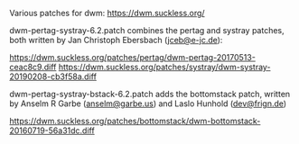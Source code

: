 Various patches for dwm: https://dwm.suckless.org/

dwm-pertag-systray-6.2.patch combines the pertag and systray patches, both written by Jan Christoph Ebersbach 
(jceb@e-jc.de):

https://dwm.suckless.org/patches/pertag/dwm-pertag-20170513-ceac8c9.diff
https://dwm.suckless.org/patches/systray/dwm-systray-20190208-cb3f58a.diff

dwm-pertag-systray-bstack-6.2.patch adds the bottomstack patch, written by Anselm R Garbe (anselm@garbe.us) and Laslo Hunhold (dev@frign.de)

https://dwm.suckless.org/patches/bottomstack/dwm-bottomstack-20160719-56a31dc.diff
